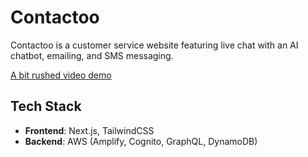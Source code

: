 # Contactoo

Contactoo is a customer service website featuring live chat with an AI chatbot, emailing, and SMS messaging.

[A bit rushed video demo](https://youtu.be/UJcYY58Rsu4?si=JjmcvJ2U8_n86sxR)

## Tech Stack

* **Frontend**: Next.js, TailwindCSS
* **Backend**: AWS (Amplify, Cognito, GraphQL, DynamoDB)